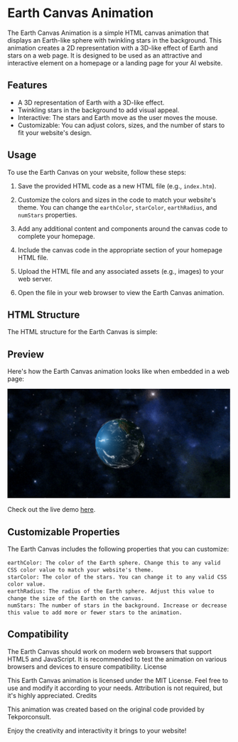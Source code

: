 # Earth Canvas Animation

The Earth Canvas Animation is a simple HTML canvas animation that displays an Earth-like sphere with twinkling stars in the background. This animation creates a 2D representation with a 3D-like effect of Earth and stars on a web page. It is designed to be used as an attractive and interactive element on a homepage or a landing page for your AI website.

## Features

- A 3D representation of Earth with a 3D-like effect.
- Twinkling stars in the background to add visual appeal.
- Interactive: The stars and Earth move as the user moves the mouse.
- Customizable: You can adjust colors, sizes, and the number of stars to fit your website's design.

## Usage

To use the Earth Canvas on your website, follow these steps:

1. Save the provided HTML code as a new HTML file (e.g., `index.htm`).

2. Customize the colors and sizes in the code to match your website's theme. You can change the `earthColor`, `starColor`, `earthRadius`, and `numStars` properties.

3. Add any additional content and components around the canvas code to complete your homepage.

4. Include the canvas code in the appropriate section of your homepage HTML file.

5. Upload the HTML file and any associated assets (e.g., images) to your web server.

6. Open the file in your web browser to view the Earth Canvas animation.

## HTML Structure

The HTML structure for the Earth Canvas is simple:

## Preview

Here's how the Earth Canvas animation looks like when embedded in a web page:

![Earth Canvas Animation](./src/images/screenshots/Screenshot%202023-07-31%20at%2001-22-42%203D%20Earth%20HTML5%20Canvas.png)

Check out the live demo [here](https://tekporlipos.github.io/3D-Earth-HTML5-Canvas/).

## Customizable Properties

The Earth Canvas includes the following properties that you can customize:

    earthColor: The color of the Earth sphere. Change this to any valid CSS color value to match your website's theme.
    starColor: The color of the stars. You can change it to any valid CSS color value.
    earthRadius: The radius of the Earth sphere. Adjust this value to change the size of the Earth on the canvas.
    numStars: The number of stars in the background. Increase or decrease this value to add more or fewer stars to the animation.

## Compatibility

The Earth Canvas should work on modern web browsers that support HTML5 and JavaScript. It is recommended to test the animation on various browsers and devices to ensure compatibility.
License

This Earth Canvas animation is licensed under the MIT License. Feel free to use and modify it according to your needs. Attribution is not required, but it's highly appreciated.
Credits

This animation was created based on the original code provided by Tekporconsult.

Enjoy the creativity and interactivity it brings to your website!
